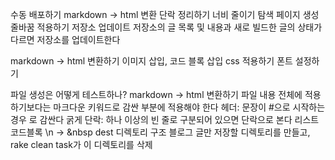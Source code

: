수동 배포하기
 markdown -> html 변환
  단락 정리하기
  너비 줄이기
 탐색 페이지 생성
  줄바꿈 적용하기
 저장소 업데이트
  저장소의 글 목록 및 내용과 새로 빌드한 글의 상태가 다르면 저장소를 업데이트한다

markdown -> html 변환하기
 이미지 삽입, 코드 블록 삽입
css 적용하기
 폰트 설정하기

파일 생성은 어떻게 테스트하나?
markdown -> html 변환하기
 파일 내용 전체에 적용하기보다는 마크다운 키워드로 감싼 부분에 적용해야 한다
 헤더: 문장이 #으로 시작하는 경우 <hx></hx>로 감싼다
 굵게
 단락: 하나 이상의 빈 줄로 구분되어 있으면 단락으로 본다
 리스트
 코드블록
 \n -> &nbsp
dest 디렉토리 구조
 블로그 글만 저장할 디렉토리를 만들고, rake clean task가 이 디렉토리를 삭제
